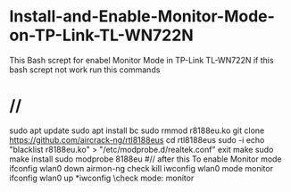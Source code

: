 # Install-and-Enable-Monitor-Mode-on-TP-Link-TL-WN722N
This Bash scrept for enabel Monitor Mode in TP-Link TL-WN722N 
if this bash scrept not work run this commands 
# //
sudo apt update
sudo apt install bc
sudo rmmod r8188eu.ko
git clone https://github.com/aircrack-ng/rtl8188eus
cd rtl8188eus
sudo -i
echo "blacklist r8188eu.ko" > "/etc/modprobe.d/realtek.conf"
exit
make
sudo make install
sudo modprobe 8188eu
#//
after this 
To enable Monitor mode
ifconfig wlan0 down
airmon-ng check kill
iwconfig wlan0 mode monitor
ifconfig wlan0 up
*iwconfig                                    \\check mode: monitor
